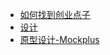 - [如何找到创业点子](https://liorn.substack.com/p/a-summary-of-my-learnings-on-how)
- [设计](https://www.canva.cn/)
- [原型设计-Mockplus](https://www.mockplus.cn/)